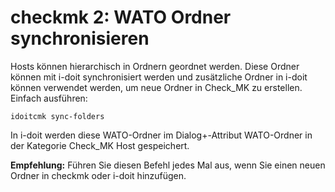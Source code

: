# checkmk 2: WATO Ordner synchronisieren

Hosts können hierarchisch in Ordnern geordnet werden. Diese Ordner können mit i-doit synchronisiert werden und zusätzliche Ordner in i-doit können verwendet werden, um neue Ordner in Check\_MK zu erstellen. Einfach ausführen:

    idoitcmk sync-folders

In i-doit werden diese WATO-Ordner im Dialog+-Attribut WATO-Ordner in der Kategorie Check_MK Host gespeichert.

**Empfehlung:** Führen Sie diesen Befehl jedes Mal aus, wenn Sie einen neuen Ordner in checkmk oder i-doit hinzufügen.